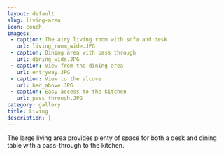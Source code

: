 ```yaml
---
layout: default
slug: living-area
icon: couch
images:
 - caption: The airy living room with sofa and desk
   url: living_room_wide.JPG
 - caption: Dining area with pass through
   url: dining_wide.JPG
 - caption: View from the dining area
   url: entryway.JPG
 - caption: View to the alcove
   url: bed_above.JPG
 - caption: Easy access to the kitchen
   url: pass_through.JPG
category: gallery
title: Living
description: |
---
```

The large living area provides plenty of space for both a desk and dining table with a pass-through to the kitchen.

